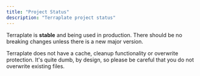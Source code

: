 ```yaml
---
title: "Project Status"
description: "Terraplate project status"
---
```


Terraplate is **stable** and being used in production. There should be no breaking changes unless there is a new major version.

Terraplate does not have a cache, cleanup functionality or overwrite protection.
It's quite dumb, by design, so please be careful that you do not overwrite existing files.
